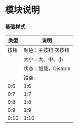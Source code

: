 # 模块说明

### 基础样式

| 类型 | 说明 |
| -- | -- |
| 按钮 | 颜色：主按钮 次按钮 |
|      | 大小：大、中、小 |
|      | 状态：加载，Disable |
|      | 镂空: |
| 0:6 | 1:6 |
| 0:7 | 1:7 |
| 0:8 | 1:8 |
| 0:9 | 1:9 |
| 0:10 | 1:10 |

